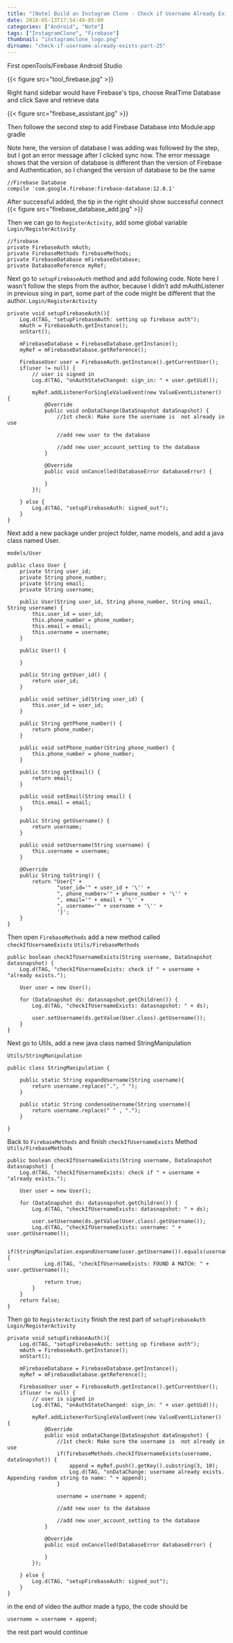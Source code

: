 ```yaml
---
title: "[Note] Build an Instagram Clone - Check if Username Already Exists (Part 25)"
date: 2018-05-13T17:54:49-05:00
categories: ["Android", "Note"]
tags: ["InstagramClone", "Firebase"]
thumbnail: "instagramclone_logo.png"
dirname: "check-if-username-already-exists-part-25"
---
```


First openTools/Firebase Android Studio

{{< figure src="tool_firebase.jpg" >}}

Right hand sidebar would have Firebase's tips, choose RealTime Database and click Save and retrieve data

{{< figure src="firebase_assistant.jpg" >}}

Then followe the second step to add Firebase Database into Module:app gradle

<!--more-->

Note here, the version of database I was adding was followed by the step, but I got an error message after I clicked sync now. The error message shows that the version of database is different than the version of Firebase and Authentication, so I changed the version of database to be the same

    //Firebase Database
    compile 'com.google.firebase:firebase-database:12.0.1' 

After successful added, the tip in the right should show successful connect
{{< figure src="firebase_database_add.jpg" >}}

Then we can go to <code>RegisterActivity</code>, add some global variable
<code>Login/RegisterActivity</code>

    //firebase
    private FirebaseAuth mAuth;
    private FirebaseMethods firebaseMethods;
    private FirebaseDatabase mFirebaseDatabase;
    private DatabaseReference myRef;

Next go to <code>setupFirebaseAuth</code> method and add following code. Note here I wasn't follow the steps from the author, because I didn't add mAuthListener in previous sing in part, some part of the code might be different that the author.
<code>Login/RegisterActivity</code>

    private void setupFirebaseAuth(){
        Log.d(TAG, "setupFirebaseAuth: setting up firebase auth");
        mAuth = FirebaseAuth.getInstance();
        onStart();

        mFirebaseDatabase = FirebaseDatabase.getInstance();
        myRef = mFirebaseDatabase.getReference();

        FirebaseUser user = FirebaseAuth.getInstance().getCurrentUser();
        if(user != null) {
            // user is signed in
            Log.d(TAG, "onAuthStateChanged: sign_in: " + user.getUid());

            myRef.addListenerForSingleValueEvent(new ValueEventListener() {
                @Override
                public void onDataChange(DataSnapshot dataSnapshot) {
                    //1st check: Make sure the username is  not already in use

                    //add new user to the database

                    //add new user_account_setting to the database
                }

                @Override
                public void onCancelled(DatabaseError databaseError) {

                }
            });

        } else {
            Log.d(TAG, "setupFirebaseAuth: signed_out");
        }
    }

Next add a new package under project folder, name models, and add a java class named User.

<code>models/User</code>

    public class User {
        private String user_id;
        private String phone_number;
        private String email;
        private String username;

        public User(String user_id, String phone_number, String email, String username) {
            this.user_id = user_id;
            this.phone_number = phone_number;
            this.email = email;
            this.username = username;
        }

        public User() {

        }

        public String getUser_id() {
            return user_id;
        }

        public void setUser_id(String user_id) {
            this.user_id = user_id;
        }

        public String getPhone_number() {
            return phone_number;
        }

        public void setPhone_number(String phone_number) {
            this.phone_number = phone_number;
        }

        public String getEmail() {
            return email;
        }

        public void setEmail(String email) {
            this.email = email;
        }

        public String getUsername() {
            return username;
        }

        public void setUsername(String username) {
            this.username = username;
        }

        @Override
        public String toString() {
            return "User{" +
                    "user_id='" + user_id + '\'' +
                    ", phone_number='" + phone_number + '\'' +
                    ", email='" + email + '\'' +
                    ", username='" + username + '\'' +
                    '}';
        }
    }

Then open <code>FirebaseMethods</code> add a new method called <code>checkIfUsernameExists</code>
<code>Utils/FirebaseMethods</code>

    public boolean checkIfUsernameExists(String username, DataSnapshot datasnapshot) {
        Log.d(TAG, "checkIfUsernameExists: check if " + username + "already exists.");

        User user = new User();

        for (DataSnapshot ds: datasnapshot.getChildren()) {
            Log.d(TAG, "checkIfUsernameExists: datasnapshot: " + ds);

            user.setUsername(ds.getValue(User.class).getUsername());
        }
    }

Next go to Utils, add a new java class named StringManipulation

<code>Utils/StringManipulation</code>

    public class StringManipulation {

        public static String expandUsername(String username){
            return username.replace(".", " ");
        }

        public static String condenseUsername(String username){
            return username.replace(" " , ".");
        }

    }

Back to <code>FirebaseMethods</code> and finish <code>checkIfUsernameExists</code> Method
<code>Utils/FirebaseMethods</code>

    public boolean checkIfUsernameExists(String username, DataSnapshot datasnapshot) {
        Log.d(TAG, "checkIfUsernameExists: check if " + username + "already exists.");

        User user = new User();

        for (DataSnapshot ds: datasnapshot.getChildren()) {
            Log.d(TAG, "checkIfUsernameExists: datasnapshot: " + ds);

            user.setUsername(ds.getValue(User.class).getUsername());
            Log.d(TAG, "checkIfUsernameExists: username: " + user.getUsername());

            if(StringManipulation.expandUsername(user.getUsername()).equals(username)) {
                Log.d(TAG, "checkIfUsernameExists: FOUND A MATCH: " + user.getUsername());

                return true;
            }
        }
        return false;
    }

Then go to <code>RegisterActivity</code> finish the rest part of <code>setupFirebaseAuth</code>
<code>Login/RegisterActivity</code>

    private void setupFirebaseAuth(){
        Log.d(TAG, "setupFirebaseAuth: setting up firebase auth");
        mAuth = FirebaseAuth.getInstance();
        onStart();

        mFirebaseDatabase = FirebaseDatabase.getInstance();
        myRef = mFirebaseDatabase.getReference();

        FirebaseUser user = FirebaseAuth.getInstance().getCurrentUser();
        if(user != null) {
            // user is signed in
            Log.d(TAG, "onAuthStateChanged: sign_in: " + user.getUid());

            myRef.addListenerForSingleValueEvent(new ValueEventListener() {
                @Override
                public void onDataChange(DataSnapshot dataSnapshot) {
                    //1st check: Make sure the username is  not already in use
                    if(firebaseMethods.checkIfUsernameExists(username, dataSnapshot)) {
                        append = myRef.push().getKey().substring(3, 10);
                        Log.d(TAG, "onDataChange: username already exists. Appending random string to name: " + append);
                    }

                    username = username + append;

                    //add new user to the database

                    //add new user_account_setting to the database
                }

                @Override
                public void onCancelled(DatabaseError databaseError) {

                }
            });

        } else {
            Log.d(TAG, "setupFirebaseAuth: signed_out");
        }
    }

in the end of video the author made a typo, the code should be

    username = username + append;

the rest part would continue